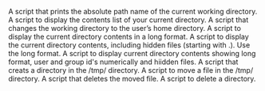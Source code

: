 A script that prints the absolute path name of the current working directory.
A script to display  the contents list of your current directory.
A script that changes the working directory to the user’s home directory.
A script to display the current directory contents in a long format.
A script to display the current directory contents, including hidden files (starting with .). Use the long format.
A script to display current directory contents showing long format, user and group id's numerically and hiidden files.
A script that creats a directory in the /tmp/ directory.
A script to move a file in the /tmp/ directory.
A script that deletes the moved file.
A script to delete a directory.
